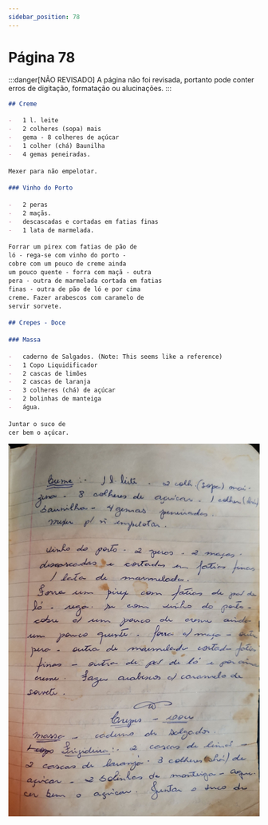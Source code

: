 ```yaml
---
sidebar_position: 78
---
```

# Página 78
:::danger[NÃO REVISADO]
A página não foi revisada, portanto pode conter erros de digitação, formatação ou alucinações.
:::
```markdown
## Creme

-   1 l. leite
-   2 colheres (sopa) mais
-   gema - 8 colheres de açúcar
-   1 colher (chá) Baunilha
-   4 gemas peneiradas.

Mexer para não empelotar.

### Vinho do Porto

-   2 peras
-   2 maçãs.
-   descascadas e cortadas em fatias finas
-   1 lata de marmelada.

Forrar um pirex com fatias de pão de
ló - rega-se com vinho do porto -
cobre com um pouco de creme ainda
um pouco quente - forra com maçã - outra
pera - outra de marmelada cortada em fatias
finas - outra de pão de ló e por cima
creme. Fazer arabescos com caramelo de
servir sorvete.

## Crepes - Doce

### Massa

-   caderno de Salgados. (Note: This seems like a reference)
-   1 Copo Liquidificador
-   2 cascas de limões
-   2 cascas de laranja
-   3 colheres (chá) de açúcar
-   2 bolinhas de manteiga
-   água.

Juntar o suco de
cer bem o açúcar.
```

![imagem base](./images/page_78.png)
